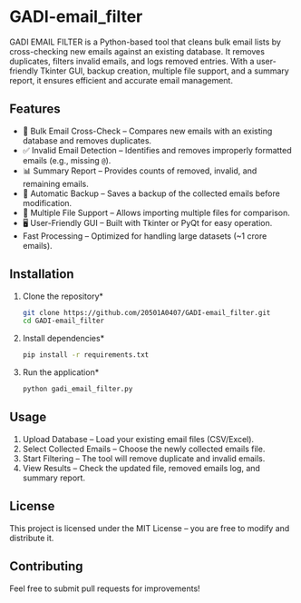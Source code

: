 # GADI-email_filter
GADI EMAIL FILTER is a Python-based tool that cleans bulk email lists by cross-checking new emails against an existing database. It removes duplicates, filters invalid emails, and logs removed entries. With a user-friendly Tkinter GUI, backup creation, multiple file support, and a summary report, it ensures efficient and accurate email management.

## Features

- 📂 Bulk Email Cross-Check – Compares new emails with an existing database and removes duplicates.
- ✅ Invalid Email Detection – Identifies and removes improperly formatted emails (e.g., missing `@`).
- 📊 Summary Report – Provides counts of removed, invalid, and remaining emails.
- 💾 Automatic Backup – Saves a backup of the collected emails before modification.
- 🔄 Multiple File Support – Allows importing multiple files for comparison.
- 🖥 User-Friendly GUI – Built with Tkinter or PyQt for easy operation.
- Fast Processing – Optimized for handling large datasets (~1 crore emails).

## Installation

1. Clone the repository*
   ```sh
   git clone https://github.com/20501A0407/GADI-email_filter.git
   cd GADI-email_filter
   ```
2. Install dependencies*
   ```sh
   pip install -r requirements.txt
   ```
3. Run the application*
   ```sh
   python gadi_email_filter.py
   ```

## Usage

1. Upload Database – Load your existing email files (CSV/Excel).
2. Select Collected Emails – Choose the newly collected emails file.
3. Start Filtering – The tool will remove duplicate and invalid emails.
4. View Results – Check the updated file, removed emails log, and summary report.

## License

This project is licensed under the MIT License – you are free to modify and distribute it.

## Contributing

Feel free to submit pull requests for improvements!


